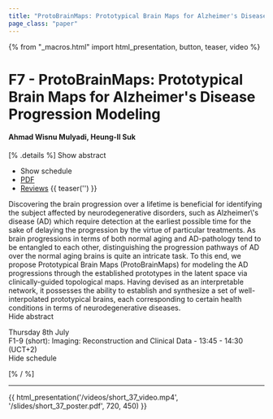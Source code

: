 ```yaml
---
title: "ProtoBrainMaps: Prototypical Brain Maps for Alzheimer's Disease Progression Modeling"
page_class: "paper"
---
```


{% from "_macros.html" import html_presentation, button, teaser, video %}

# F7 - ProtoBrainMaps: Prototypical Brain Maps for Alzheimer's Disease Progression Modeling

#### Ahmad Wisnu Mulyadi, Heung-Il Suk

[% .details %]
<a class="toggle_visibility" data-selector=".abstract" data-level="3">Show abstract</a>
- <a class="toggle_visibility" data-selector=".schedule" data-level="3">Show schedule</a>
- <a href="https://openreview.net/pdf?id=O9EWFKXcXTU">PDF</a>
- <a href="https://openreview.net/forum?id=O9EWFKXcXTU">Reviews</a>
{{ teaser('') }}

<p>
    <span class="abstract">
        Discovering the brain progression over a lifetime is beneficial for identifying the subject affected by neurodegenerative disorders, such as Alzheimer\'s disease (AD) which require detection at the earliest possible time for the sake of delaying the progression by the virtue of particular treatments. As brain progressions in terms of both normal aging and AD-pathology tend to be entangled to each other, distinguishing the progression pathways of AD over the normal aging brains is quite an intricate task. To this end, we propose Prototypical Brain Maps (ProtoBrainMaps) for modeling the AD progressions through the established prototypes in the latent space via clinically-guided topological maps. Having devised as an interpretable network, it possesses the ability to establish and synthesize a set of well-interpolated prototypical brains, each corresponding to certain health conditions in terms of neurodegenerative diseases. 
        <br>
        <span class="actions"><a class="toggle_visibility" data-level="2">Hide abstract</a></span>
    </span>
</p>

<p>
    <span class="schedule">
         Thursday 8th July<br>F1-9 (short): Imaging: Reconstruction and Clinical Data - 13:45 - 14:30 (UCT+2)
        <br>
        <span class="actions"><a class="toggle_visibility" data-level="2">Hide schedule</a></span>
    </span>
</p>

[% / %]


---

{{ html_presentation('/videos/short_37_video.mp4', '/slides/short_37_poster.pdf', 720, 450) }}